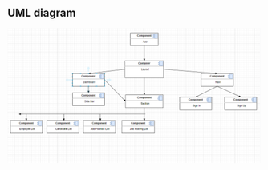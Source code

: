 ## UML diagram
![logo]

[logo]: https://raw.githubusercontent.com/muratcanguney/HRMSProject-Frontend/master/UML%20Component%20Diagram.PNG
